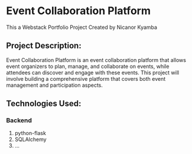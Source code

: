 <h1>Event Collaboration Platform</h1>

<p>This a Webstack Portfolio Project Created by Nicanor Kyamba</p>

<h2>Project Description:</h2>

<p>
Event Collaboration Platform is an event collaboration platform that allows
event organizers to plan, manage, and collaborate on events, while attendees can
discover and engage with these events. This project will involve building a
comprehensive platform that covers both event management and
participation aspects.
</p>

<h2>Technologies Used:</h2>
<h3>Backend</h3>
<ol>
<li>python-flask</li>
<li>SQLAlchemy</li>
<li>...</li>
</ol>
